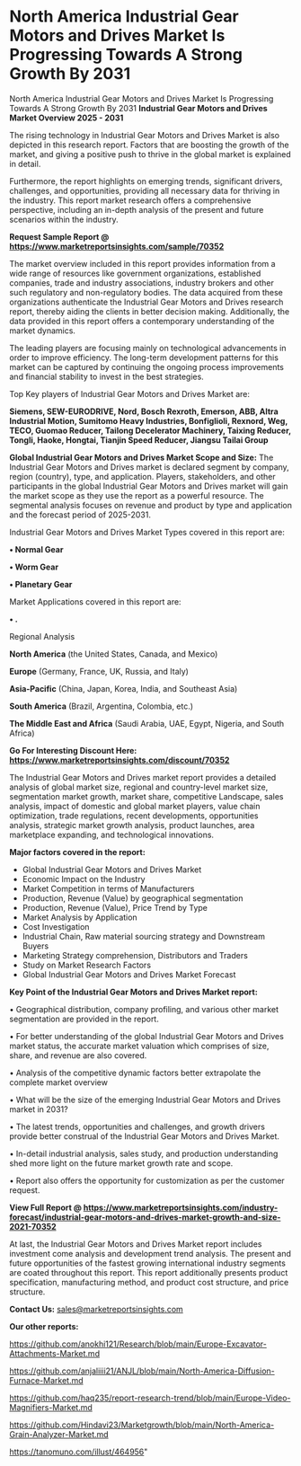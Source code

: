 # North America Industrial Gear Motors and Drives Market Is Progressing Towards A Strong Growth By 2031
North America Industrial Gear Motors and Drives Market Is Progressing Towards A Strong Growth By 2031
<Strong> Industrial Gear Motors and Drives Market Overview 2025 - 2031</strong>

The rising technology in Industrial Gear Motors and Drives Market is also depicted in this research report. Factors that are boosting the growth of the market, and giving a positive push to thrive in the global market is explained in detail.

Furthermore, the report highlights on emerging trends, significant drivers, challenges, and opportunities, providing all necessary data for thriving in the industry. This report market research offers a comprehensive perspective, including an in-depth analysis of the present and future scenarios within the industry.

<strong>Request Sample Report @ <a href=https://www.marketreportsinsights.com/sample/70352>https://www.marketreportsinsights.com/sample/70352</a></strong>

The market overview included in this report provides information from a wide range of resources like government organizations, established companies, trade and industry associations, industry brokers and other such regulatory and non-regulatory bodies. The data acquired from these organizations authenticate the Industrial Gear Motors and Drives research report, thereby aiding the clients in better decision making. Additionally, the data provided in this report offers a contemporary understanding of the market dynamics.

The leading players are focusing mainly on technological advancements in order to improve efficiency. The long-term development patterns for this market can be captured by continuing the ongoing process improvements and financial stability to invest in the best strategies.

Top Key players of Industrial Gear Motors and Drives Market are:

<strong>Siemens, SEW-EURODRIVE, Nord, Bosch Rexroth, Emerson, ABB, Altra Industrial Motion, Sumitomo Heavy Industries, Bonfiglioli, Rexnord, Weg, TECO, Guomao Reducer, Tailong Decelerator Machinery, Taixing Reducer, Tongli, Haoke, Hongtai, Tianjin Speed Reducer, Jiangsu Tailai Group</strong>

<strong><b>Global Industrial Gear Motors and Drives Market Scope and Size:</b></strong>
The Industrial Gear Motors and Drives market is declared segment by company, region (country), type, and application. Players, stakeholders, and other participants in the global Industrial Gear Motors and Drives market will gain the market scope as they use the report as a powerful resource. The segmental analysis focuses on revenue and product by type and application and the forecast period of 2025-2031.

Industrial Gear Motors and Drives Market Types covered in this report are:

<strong>• Normal Gear

• Worm Gear

• Planetary Gear</strong>

Market Applications covered in this report are:

<strong>• .</strong> 

Regional Analysis

<strong>North America</strong> (the United States, Canada, and Mexico)

<strong>Europe</strong> (Germany, France, UK, Russia, and Italy)

<strong>Asia-Pacific</strong> (China, Japan, Korea, India, and Southeast Asia)

<strong>South America</strong> (Brazil, Argentina, Colombia, etc.)

<strong>The Middle East and Africa</strong> (Saudi Arabia, UAE, Egypt, Nigeria, and South Africa)

<strong>Go For Interesting Discount Here: <a href=https://www.marketreportsinsights.com/discount/70352>https://www.marketreportsinsights.com/discount/70352</a></strong>

The Industrial Gear Motors and Drives market report provides a detailed analysis of global market size, regional and country-level market size, segmentation market growth, market share, competitive Landscape, sales analysis, impact of domestic and global market players, value chain optimization, trade regulations, recent developments, opportunities analysis, strategic market growth analysis, product launches, area marketplace expanding, and technological innovations.

<strong><b>Major factors covered in the report:</b></strong>
<ul>
  <li>Global Industrial Gear Motors and Drives Market </li>
  <li>Economic Impact on the Industry</li>
  <li>Market Competition in terms of Manufacturers</li>
  <li>Production, Revenue (Value) by geographical segmentation</li>
  <li>Production, Revenue (Value), Price Trend by Type</li>
  <li>Market Analysis by Application</li>
  <li>Cost Investigation</li>
  <li>Industrial Chain, Raw material sourcing strategy and Downstream Buyers</li>
  <li>Marketing Strategy comprehension, Distributors and Traders</li>
  <li>Study on Market Research Factors</li>
  <li>Global Industrial Gear Motors and Drives Market Forecast</li>
</ul>

<strong><b>Key Point of the Industrial Gear Motors and Drives Market report:</b></strong>

• Geographical distribution, company profiling, and various other market segmentation are provided in the report.

• For better understanding of the global Industrial Gear Motors and Drives market status, the accurate market valuation which comprises of size, share, and revenue are also covered.

• Analysis of the competitive dynamic factors better extrapolate the complete market overview

• What will be the size of the emerging Industrial Gear Motors and Drives market in 2031?

• The latest trends, opportunities and challenges, and growth drivers provide better construal of the Industrial Gear Motors and Drives Market.

• In-detail industrial analysis, sales study, and production understanding shed more light on the future market growth rate and scope.

• Report also offers the opportunity for customization as per the customer request.

<strong><b>View Full Report @ <a href=https://www.marketreportsinsights.com/industry-forecast/industrial-gear-motors-and-drives-market-growth-and-size-2021-70352>https://www.marketreportsinsights.com/industry-forecast/industrial-gear-motors-and-drives-market-growth-and-size-2021-70352</a></b></strong>


At last, the Industrial Gear Motors and Drives Market report includes investment come analysis and development trend analysis. The present and future opportunities of the fastest growing international industry segments are coated throughout this report. This report additionally presents product specification, manufacturing method, and product cost structure, and price structure.

<strong>Contact Us:</strong>
sales@marketreportsinsights.com

<strong>Our other reports:</strong>

<a href=https://github.com/anokhi121/Research/blob/main/Europe-Excavator-Attachments-Market.md>https://github.com/anokhi121/Research/blob/main/Europe-Excavator-Attachments-Market.md</a>

<a href=https://github.com/anjaliiii21/ANJL/blob/main/North-America-Diffusion-Furnace-Market.md>https://github.com/anjaliiii21/ANJL/blob/main/North-America-Diffusion-Furnace-Market.md</a>

<a href=https://github.com/haq235/report-research-trend/blob/main/Europe-Video-Magnifiers-Market.md>https://github.com/haq235/report-research-trend/blob/main/Europe-Video-Magnifiers-Market.md</a>

<a href=https://github.com/Hindavi23/Marketgrowth/blob/main/North-America-Grain-Analyzer-Market.md>https://github.com/Hindavi23/Marketgrowth/blob/main/North-America-Grain-Analyzer-Market.md</a>

<a href=https://tanomuno.com/illust/464956>https://tanomuno.com/illust/464956</a>"
